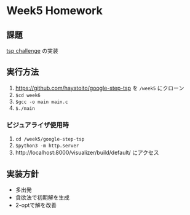 # Week5 Homework

## 課題

[tsp challenge](https://github.com/hayatoito/google-step-tsp) の実装

## 実行方法

1. https://github.com/hayatoito/google-step-tsp を `/week5` にクローン
1. `$cd week6`
1. `$gcc -o main main.c`
1. `$./main` 

### ビジュアライザ使用時
1. `cd /week5/google-step-tsp`
2. `$python3 -m http.server` 
3.  http://localhost:8000/visualizer/build/default/ にアクセス

## 実装方針

- 多出発
- 貪欲法で初期解を生成
- 2-optで解を改善